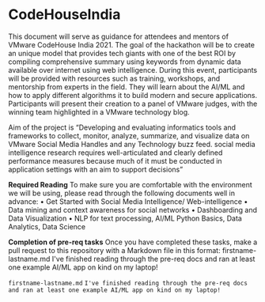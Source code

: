 # CodeHouseIndia

This document will serve as guidance for attendees and mentors of VMware CodeHouse India 2021.
The goal of the hackathon will be to create an unique model that provides tech giants with one of the best ROI by compiling comprehensive summary using keywords from dynamic data available over internet using web intelligence. During this event, participants will be provided with resources such as training, workshops, and mentorship from experts in the field. They will learn about the AI/ML and how to apply different algorithms it to build modern and secure applications. Participants will present their creation to a panel of VMware judges, with the winning team highlighted in a VMware technology blog.

Aim of the project is “Developing and evaluating informatics tools and frameworks to collect, monitor, analyze, summarize, and visualize data on VMware Social Media Handles and any Technology buzz feed. social media intelligence research requires well-articulated and clearly defined performance measures because much of it must be conducted in application settings with an aim to support decisions”

**Required Reading**
To make sure you are comfortable with the environment we will be using, please read through the following documents well in advance:
• Get Started with Social Media Intelligence/ Web-intelligence
• Data mining and context awareness for social networks
• Dashboarding and Data Visualization
• NLP for text processing, AI/ML Python Basics, Data Analytics, Data Science

**Completion of pre-req tasks**
Once you have completed these tasks, make a pull request to this repository with a Markdown file in this format:
firstname-lastname.md
I've finished reading through the pre-req docs and ran at least one example AI/ML app on kind on my laptop!

`firstname-lastname.md`
`I've finished reading through the pre-req docs and ran at least one example AI/ML app on kind on my laptop!`


